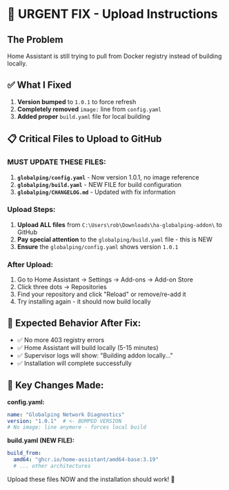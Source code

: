 # 🚨 URGENT FIX - Upload Instructions

## The Problem
Home Assistant is still trying to pull from Docker registry instead of building locally.

## ✅ What I Fixed
1. **Version bumped** to `1.0.1` to force refresh
2. **Completely removed** `image:` line from `config.yaml`
3. **Added proper** `build.yaml` file for local building

## 📋 Critical Files to Upload to GitHub

### **MUST UPDATE THESE FILES:**

1. **`globalping/config.yaml`** - Now version 1.0.1, no image reference
2. **`globalping/build.yaml`** - NEW FILE for build configuration  
3. **`globalping/CHANGELOG.md`** - Updated with fix information

### **Upload Steps:**

1. **Upload ALL files** from `C:\Users\rob\Downloads\ha-globalping-addon\` to GitHub
2. **Pay special attention** to the `globalping/build.yaml` file - this is NEW
3. **Ensure** the `globalping/config.yaml` shows version `1.0.1`

### **After Upload:**

1. Go to Home Assistant → Settings → Add-ons → Add-on Store
2. Click three dots → Repositories
3. Find your repository and click "Reload" or remove/re-add it
4. Try installing again - it should now build locally

## 🎯 Expected Behavior After Fix:

- ✅ No more 403 registry errors
- ✅ Home Assistant will build locally (5-15 minutes)
- ✅ Supervisor logs will show: "Building addon locally..."
- ✅ Installation will complete successfully

## 🔧 Key Changes Made:

**config.yaml:**
```yaml
name: "Globalping Network Diagnostics"
version: "1.0.1"  # <- BUMPED VERSION
# No image: line anymore - forces local build
```

**build.yaml (NEW FILE):**
```yaml
build_from:
  amd64: "ghcr.io/home-assistant/amd64-base:3.19"
  # ... other architectures
```

Upload these files NOW and the installation should work! 🚀
